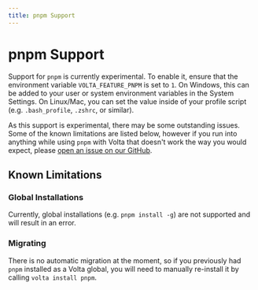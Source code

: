 ```yaml
---
title: pnpm Support
---
```


# pnpm Support

Support for `pnpm` is currently experimental. To enable it, ensure that the environment variable `VOLTA_FEATURE_PNPM` is set to `1`. On Windows, this can be added to your user or system environment variables in the System Settings. On Linux/Mac, you can set the value inside of your profile script (e.g. `.bash_profile`, `.zshrc`, or similar).

As this support is experimental, there may be some outstanding issues. Some of the known limitations are listed below, however if you run into anything while using `pnpm` with Volta that doesn't work the way you would expect, please [open an issue on our GitHub](https://github.com/volta-cli/volta/issues/new).

## Known Limitations

### Global Installations

Currently, global installations (e.g. `pnpm install -g`) are not supported and will result in an error.

### Migrating

There is no automatic migration at the moment, so if you previously had `pnpm` installed as a Volta global, you will need to manually re-install it by calling `volta install pnpm`.
